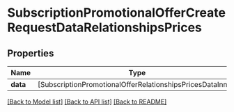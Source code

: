 # SubscriptionPromotionalOfferCreateRequestDataRelationshipsPrices

## Properties
Name | Type | Description | Notes
------------ | ------------- | ------------- | -------------
**data** | [SubscriptionPromotionalOfferRelationshipsPricesDataInner] |  | 

[[Back to Model list]](../README.md#documentation-for-models) [[Back to API list]](../README.md#documentation-for-api-endpoints) [[Back to README]](../README.md)


